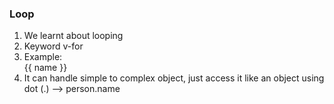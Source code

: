 ### Loop
1. We learnt about looping
2. Keyword v-for
3. Example: <div v-for="name in names"> {{ name }} </div>
4. It can handle simple to complex object, just access it like an object using dot (.) --> person.name